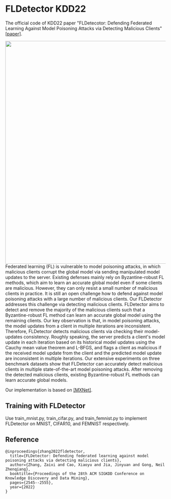 # FLDetector KDD22

The official code of KDD22 paper "FLDetecotor: Defending Federated Learning Against Model Poisoning Attacks via Detecting Malicious Clients" [[paper]](http://home.ustc.edu.cn/~zaixi/ZaixiZhang_files/FLDetector.pdf).

<div align=center><img src="https://github.com/zaixizhang/FLDetector/blob/main/fldetector.png" width="700"/></div>
Federated learning (FL) is vulnerable to model poisoning attacks, in which malicious clients corrupt the global model via sending manipulated model updates to the server. Existing defenses mainly rely on Byzantine-robust FL methods, which aim to learn an accurate global model even if some clients are malicious. However, they can only resist a small number of malicious clients in practice. It is still an open challenge how to defend against model poisoning attacks with a large number of malicious clients. Our FLDetector addresses this challenge via detecting malicious clients. FLDetector aims to detect and remove the majority of the malicious clients such that a Byzantine-robust FL method can learn an accurate global model using the remaining clients. Our key observation is that, in model poisoning attacks, the model updates from a client in multiple iterations are inconsistent. Therefore, FLDetector detects malicious clients via checking their model-updates consistency. Roughly speaking, the server predicts a client's model update in each iteration based on its historical model updates using the Cauchy mean value theorem and L-BFGS, and flags a client as malicious if the received model update from the client and the predicted model update are inconsistent in multiple iterations. Our extensive experiments on three benchmark datasets show that FLDetector can accurately detect malicious clients in multiple state-of-the-art model poisoning attacks. After removing the detected malicious clients, existing Byzantine-robust FL methods can learn accurate global models.

Our implementation is based on [[MXNet]](https://mxnet.apache.org/versions/1.9.1/).

## Training with FLDetector

Use train_mnist.py, train_cifar.py, and train_femnist.py to implement FLDetector on MNIST, CIFAR10, and FEMNIST respectively.

## Reference
```
@inproceedings{zhang2022fldetector,
  title={FLDetector: Defending federated learning against model poisoning attacks via detecting malicious clients},
  author={Zhang, Zaixi and Cao, Xiaoyu and Jia, Jinyuan and Gong, Neil Zhenqiang},
  booktitle={Proceedings of the 28th ACM SIGKDD Conference on Knowledge Discovery and Data Mining},
  pages={2545--2555},
  year={2022}
}
```
